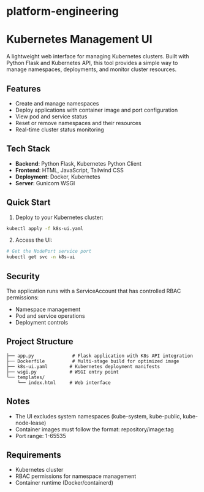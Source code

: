 # platform-engineering
# Kubernetes Management UI

A lightweight web interface for managing Kubernetes clusters. Built with Python Flask and Kubernetes API, this tool provides a simple way to manage namespaces, deployments, and monitor cluster resources.

## Features

- Create and manage namespaces
- Deploy applications with container image and port configuration
- View pod and service status
- Reset or remove namespaces and their resources
- Real-time cluster status monitoring

## Tech Stack

- **Backend**: Python Flask, Kubernetes Python Client
- **Frontend**: HTML, JavaScript, Tailwind CSS
- **Deployment**: Docker, Kubernetes
- **Server**: Gunicorn WSGI

## Quick Start

1. Deploy to your Kubernetes cluster:
```bash
kubectl apply -f k8s-ui.yaml
```

2. Access the UI:
```bash
# Get the NodePort service port
kubectl get svc -n k8s-ui
```

## Security

The application runs with a ServiceAccount that has controlled RBAC permissions:
- Namespace management
- Pod and service operations
- Deployment controls

## Project Structure

```
├── app.py              # Flask application with K8s API integration
├── Dockerfile          # Multi-stage build for optimized image
├── k8s-ui.yaml        # Kubernetes deployment manifests
├── wsgi.py            # WSGI entry point
└── templates/
    └── index.html     # Web interface
```

## Notes

- The UI excludes system namespaces (kube-system, kube-public, kube-node-lease)
- Container images must follow the format: repository/image:tag
- Port range: 1-65535

## Requirements

- Kubernetes cluster
- RBAC permissions for namespace management
- Container runtime (Docker/containerd)
